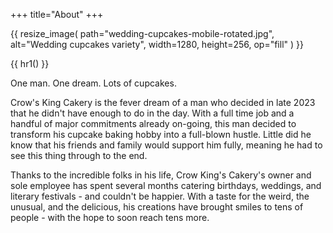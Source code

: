 +++
title="About"
+++

{{ resize_image(
    path="wedding-cupcakes-mobile-rotated.jpg",
    alt="Wedding cupcakes variety",
    width=1280,
    height=256,
    op="fill"
) }}

{{ hr1() }}

One man. One dream. Lots of cupcakes.

Crow's King Cakery is the fever dream of a man who decided in late 2023 that he didn't have enough to do in the day.  With a full time job and a handful of major commitments already on-going, this man decided to transform his cupcake baking hobby into a full-blown hustle. Little did he know that his friends and family would support him fully, meaning he had to see this thing through to the end.

Thanks to the incredible folks in his life, Crow King's Cakery's owner and sole employee has spent several months catering birthdays, weddings, and literary festivals - and couldn't be happier. With a taste for the weird, the unusual, and the delicious, his creations have brought smiles to tens of people - with the hope to soon reach tens more.
